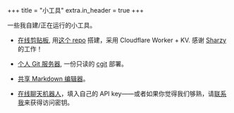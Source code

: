 +++
title = "小工具"
extra.in_header = true
+++

一些我自建/正在运行的小工具。

- [在线剪贴板](https://p.zcy.moe), 用[这个 repo](https://github.com/SharzyL/pastebin-worker) 搭建，采用 Cloudflare Worker + KV. 感谢 [Sharzy](https://sharzy.in/) 的工作！

- [个人 Git 服务器](https://git.zcy.moe), 一份只读的 [cgit](https://git.zx2c4.com/cgit/about/) 部署。

- [共享 Markdown 编辑器](https://hedge.zcy.moe)。

- [在线聊天机器人](https://chat.zcy.moe)，填入自己的 API key——或者如果你觉得我们够熟，请[联系我](mailto:me[at]zcy[dot]moe)来获得访问密钥。